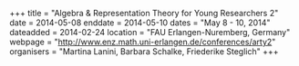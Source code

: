 +++
title = "Algebra & Representation Theory for Young Researchers 2"
date = 2014-05-08
enddate = 2014-05-10
dates = "May 8 - 10, 2014"
dateadded = 2014-02-24
location = "FAU Erlangen-Nuremberg, Germany"
webpage = "http://www.enz.math.uni-erlangen.de/conferences/arty2"
organisers = "Martina Lanini, Barbara Schalke, Friederike Steglich"
+++
